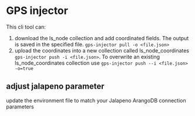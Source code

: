 # GPS injector
This cli tool can:
1. download the ls_node collection and add coordinated fields. The output is saved in the specified file. ``gps-injector pull -o <file.json>``
2. upload the coordinates into a new collection called ls_node_coordinates ``gps-injector push -i <file.json>``. To overwrite an existing ls_node_coordinates collection use ``gps-injector push --i <file.json> -o=true``
    
## adjust jalapeno parameter
update the environment file to match your Jalapeno ArangoDB connection parameters

